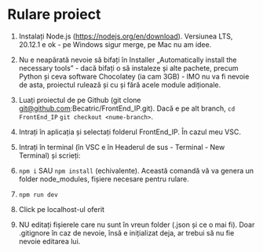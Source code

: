 # Rulare proiect

1. Instalați Node.js (https://nodejs.org/en/download). Versiunea LTS, 20.12.1 e ok - pe Windows sigur merge, pe Mac nu am idee.
2. Nu e neapărată nevoie să bifați în Installer „Automatically install the necessary tools” - dacă bifați o să instaleze și alte pachete, precum Python și ceva software Chocolatey (ia cam 3GB) - IMO nu va fi nevoie de asta, proiectul rulează și cu și fără acele module adiționale.

3. Luați proiectul de pe Github (git clone git@github.com:Becatric/FrontEnd_IP.git). Dacă e pe alt branch, `cd FrontEnd_IP` `git checkout <nume-branch>`.
4. Intrați în aplicația și selectați folderul FrontEnd_IP. În cazul meu VSC.
5. Intrați în terminal (în VSC e în Headerul de sus - Terminal - New Terminal) și scrieți:
6. `npm i` SAU `npm install` (echivalente). Această comandă vă va genera un folder node_modules, fișiere necesare pentru rulare.
7. `npm run dev` 
8. Click pe localhost-ul oferit
9. NU editați fișierele care nu sunt în vreun folder (.json și ce o mai fi). Doar .gitignore în caz de nevoie, însă e inițializat deja, ar trebui să nu fie nevoie editarea lui.
